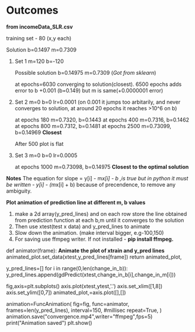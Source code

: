# Outcomes

**from incomeData_SLR.csv**

training set - 80 (x,y each)

Solution b=0.1497 m=0.7309
1. Set 1
    m=120
    b=-120

    Possible solution b=0.14975 m=0.7309 (_Got from sklearn_)

    at epochs=6030 converging to solution(closest). 6500 epochs adds error to b +0.001 (b=0.149) but m is same(+0.0000001 error)

2. Set 2
    m=0
    b=0
    lr=0.0001   (on 0.001 it jumps too arbitarily, and never converges to solution, at around 20 epochs it reaches >10^6 on b)
    
    at epochs 180 m=0.7320, b=0.1443
    at epochs 400 m=0.7316, b=0.1462
    at epochs 800 m=0.7312, b=0.1481
    at epochs 2500 m=0.73099, b=0.14969     **Closest**

    After 500 plot is flat

3. Set 3
    m=0
    b=0
    lr=0.0005

    at epochs 1000 m=0.73098, b=0.14975     **Closest to the optimal solution**

**Notes**
The equation for slope = y[i] - m*x[i] - b ,is true but in python it must be written - y[i] - (m*x[i] + b) because of precendence, to remove any ambiguity.

**Plot animation of prediction line at different m, b values**
1. make a 2d array(y_pred_lines) and on each row store the line obtained from prediction function at each b,m until it converges to the solution
2. Then use xtest(test x data) and y_pred_lines to animate
3. Slow down the animation. (make interval bigger, e.g-100,150)
4. For saving use ffmpeg writer. If not installed - **pip install ffmpeg.**

def animator(frame):    **Animate the plot of xtrain and y_pred lines**
    animated_plot.set_data(xtest,y_pred_lines[frame])
    return animated_plot,

y_pred_lines=[]
for i in range(0,len(change_in_b)):
    y_pred_lines.append(gdPredict(xtest,change_in_b[i],change_in_m[i]))

fig,axis=plt.subplots()
axis.plot(xtest,ytest,'.')
axis.set_xlim([1,8])
axis.set_ylim([0,7])
animated_plot,=axis.plot([],[])

animation=FuncAnimation(
    fig=fig,
    func=animator,
    frames=len(y_pred_lines),
    interval=150,    #millisec
    repeat=True,
)
animation.save("convergence.mp4",writer="ffmpeg",fps=5)
print("Animation saved")
plt.show()